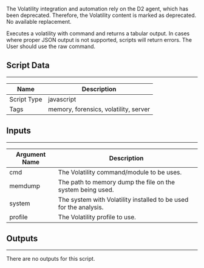 The Volatility integration and automation rely on the D2 agent, which has been deprecated.
Therefore, the Volatility content is marked as deprecated.
No available replacement.

Executes a volatility with command and returns a tabular output. In cases where proper JSON output is not supported, scripts will return errors. The User should use the raw command.

## Script Data

---

| **Name** | **Description** |
| --- | --- |
| Script Type | javascript |
| Tags | memory, forensics, volatility, server |


## Inputs

---

| **Argument Name** | **Description** |
| --- | --- |
| cmd | The Volatility command/module to be uses. |
| memdump | The path to memory dump the file on the system being used. |
| system | The system with Volatility installed to be used for the analysis. |
| profile | The Volatility profile to use. |

## Outputs

---
There are no outputs for this script.
